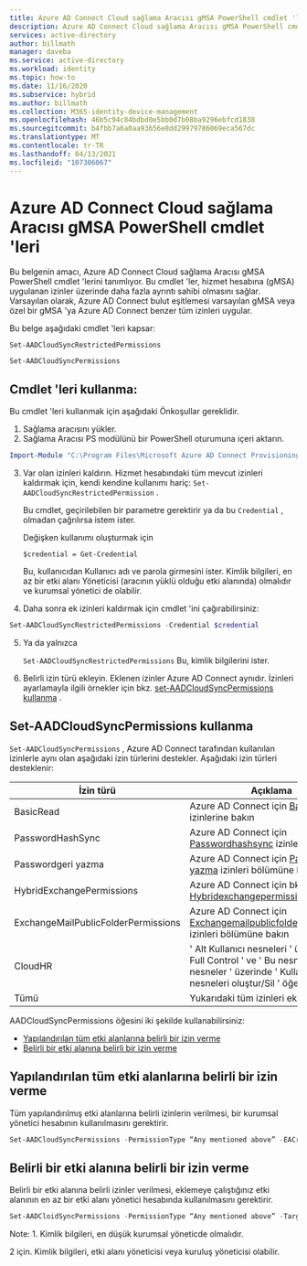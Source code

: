 ```yaml
---
title: Azure AD Connect Cloud sağlama Aracısı gMSA PowerShell cmdlet 'leri
description: Azure AD Connect Cloud sağlama Aracısı gMSA PowerShell cmdlet 'lerini kullanmayı öğrenin.
services: active-directory
author: billmath
manager: daveba
ms.service: active-directory
ms.workload: identity
ms.topic: how-to
ms.date: 11/16/2020
ms.subservice: hybrid
ms.author: billmath
ms.collection: M365-identity-device-management
ms.openlocfilehash: 46b5c94c84bdbd0e5bb0d7b08ba9296ebfcd1838
ms.sourcegitcommit: b4fbb7a6a0aa93656e8dd29979786069eca567dc
ms.translationtype: MT
ms.contentlocale: tr-TR
ms.lasthandoff: 04/13/2021
ms.locfileid: "107306067"
---
```

# <a name="azure-ad-connect-cloud-provisioning-agent-gmsa-powershell-cmdlets"></a>Azure AD Connect Cloud sağlama Aracısı gMSA PowerShell cmdlet 'leri

Bu belgenin amacı, Azure AD Connect Cloud sağlama Aracısı gMSA PowerShell cmdlet 'lerini tanımlıyor. Bu cmdlet 'ler, hizmet hesabına (gMSA) uygulanan izinler üzerinde daha fazla ayrıntı sahibi olmasını sağlar. Varsayılan olarak, Azure AD Connect bulut eşitlemesi varsayılan gMSA veya özel bir gMSA 'ya Azure AD Connect benzer tüm izinleri uygular. 

Bu belge aşağıdaki cmdlet 'leri kapsar:  

`Set-AADCloudSyncRestrictedPermissions`

`Set-AADCloudSyncPermissions` 

## <a name="how-to-use-the-cmdlets"></a>Cmdlet 'leri kullanma:  

Bu cmdlet 'leri kullanmak için aşağıdaki Önkoşullar gereklidir.

1. Sağlama aracısını yükler. 
2. Sağlama Aracısı PS modülünü bir PowerShell oturumuna içeri aktarın. 

 ```PowerShell
 Import-Module "C:\Program Files\Microsoft Azure AD Connect Provisioning Agent\Microsoft.CloudSync.Powershell.dll"  
 ```
3. Var olan izinleri kaldırın.  Hizmet hesabındaki tüm mevcut izinleri kaldırmak için, kendi kendine kullanımı hariç: `Set-AADCloudSyncRestrictedPermission` .  

    Bu cmdlet, geçirilebilen bir parametre gerektirir ya da bu `Credential` , olmadan çağrılırsa istem ister.

    Değişken kullanımı oluşturmak için  

   `$credential = Get-Credential` 

   Bu, kullanıcıdan Kullanıcı adı ve parola girmesini ister. Kimlik bilgileri, en az bir etki alanı Yöneticisi (aracının yüklü olduğu etki alanında) olmalıdır ve kurumsal yönetici de olabilir. 

4.  Daha sonra ek izinleri kaldırmak için cmdlet 'ini çağırabilirsiniz: 
   ```PowerShell
   Set-AADCloudSyncRestrictedPermissions -Credential $credential 
   ```
5. Ya da yalnızca 

   `Set-AADCloudSyncRestrictedPermissions` Bu, kimlik bilgilerini ister. 

 6.  Belirli izin türü ekleyin.  Eklenen izinler Azure AD Connect aynıdır.  İzinleri ayarlamayla ilgili örnekler için bkz. [set-AADCloudSyncPermissions kullanma](#using-set-aadcloudsyncpermissions) .

## <a name="using-set-aadcloudsyncpermissions"></a>Set-AADCloudSyncPermissions kullanma 
`Set-AADCloudSyncPermissions` , Azure AD Connect tarafından kullanılan izinlerle aynı olan aşağıdaki izin türlerini destekler. Aşağıdaki izin türleri desteklenir: 

|İzin türü|Açıklama|
|-----|-----|
|BasicRead| Azure AD Connect için [Basicread](../../active-directory/hybrid/how-to-connect-configure-ad-ds-connector-account.md#configure-basic-read-only-permissions) izinlerine bakın|
|PasswordHashSync|Azure AD Connect için [Passwordhashsync](../../active-directory/hybrid/how-to-connect-configure-ad-ds-connector-account.md#permissions-for-password-hash-synchronization) izinlerine bakın|
|Passwordgeri yazma|Azure AD Connect için [Passwordgeri yazma](../../active-directory/hybrid/how-to-connect-configure-ad-ds-connector-account.md#permissions-for-password-writeback) izinleri bölümüne bakın|
|HybridExchangePermissions|Azure AD Connect için bkz. [Hybridexchangepermissions](../../active-directory/hybrid/how-to-connect-configure-ad-ds-connector-account.md#permissions-for-exchange-hybrid-deployment) izinleri| 
|ExchangeMailPublicFolderPermissions| Azure AD Connect için [Exchangemailpublicfolderpermissions](../../active-directory/hybrid/how-to-connect-configure-ad-ds-connector-account.md#permissions-for-exchange-mail-public-folders-preview) izinleri bölümüne bakın| 
|CloudHR| ' Alt Kullanıcı nesneleri ' üzerinde ' Full Control ' ve ' Bu nesne ve tüm alt nesneler ' üzerinde ' Kullanıcı nesneleri oluştur/Sil ' öğesine uygular| 
|Tümü|Yukarıdaki tüm izinleri ekler.| 



AADCloudSyncPermissions öğesini iki şekilde kullanabilirsiniz:
- [Yapılandırılan tüm etki alanlarına belirli bir izin verme](#grant-a-certain-permission-to-all-configured-domains) 
- [Belirli bir etki alanına belirli bir izin verme](#grant-a-certain-permission-to-a-specific-domain) 
## <a name="grant-a-certain-permission-to-all-configured-domains"></a>Yapılandırılan tüm etki alanlarına belirli bir izin verme 
Tüm yapılandırılmış etki alanlarına belirli izinlerin verilmesi, bir kurumsal yönetici hesabının kullanılmasını gerektirir.


 ```PowerShell
Set-AADCloudSyncPermissions -PermissionType “Any mentioned above” -EACredential $credential (prepopulated same as above [$credential = Get-Credential]) 
```

## <a name="grant-a-certain-permission-to-a-specific-domain"></a>Belirli bir etki alanına belirli bir izin verme 
Belirli bir etki alanına belirli izinler verilmesi, eklemeye çalıştığınız etki alanının en az bir etki alanı yönetici hesabında kullanılmasını gerektirir.


 ```PowerShell
Set-AADCloidSyncPermissions -PermissionType “Any mentioned above” -TargetDomain “FQDN of domain” (has to be already configured through wizard) -TargetDomaincredential $credential(same as above) 
```
 

Note: 1. Kimlik bilgileri, en düşük kurumsal yöneticde olmalıdır. 

2 için. Kimlik bilgileri, etki alanı yöneticisi veya kuruluş yöneticisi olabilir. 

  

